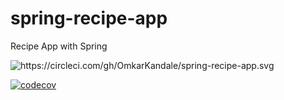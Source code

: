# spring-recipe-app
Recipe App with Spring

<img src="https://circleci.com/gh/OmkarKandale/spring-recipe-app.svg?style=svg" alt="https://circleci.com/gh/OmkarKandale/spring-recipe-app.svg" title="status::from CircleCI"  />

[![codecov](https://codecov.io/gh/OmkarKandale/spring-recipe-app/branch/master/graph/badge.svg)](https://codecov.io/gh/OmkarKandale/spring-recipe-app)